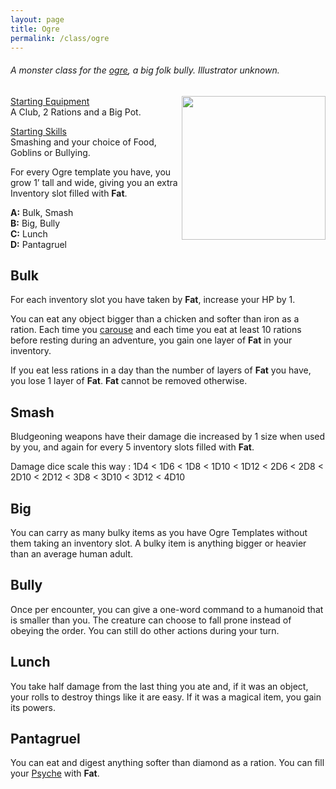 ```yaml
---
layout: page
title: Ogre
permalink: /class/ogre
---
```



###### A monster class for the [ogre](https://saltygoo.github.io/monsters/ogre), a big folk bully. Illustrator unknown.

<img align="right" width=230px  src="https://static.wikia.nocookie.net/warhammerfb/images/d/de/Warhammere_Ogre_War_in_the_Sky.png/revision/latest?cb=20161228081626">

<ins>Starting Equipment</ins><br>
A Club, 2 Rations and a Big Pot.

<ins>Starting Skills</ins><br>
Smashing and your choice of Food, Goblins or Bullying.

For every Ogre template you have, you grow 1’ tall and wide, giving you an extra Inventory slot filled with **Fat**.

**A:** Bulk, Smash<br>
**B:** Big, Bully<br>
**C:** Lunch<br>
**D:** Pantagruel<br>

## Bulk
For each inventory slot you have taken by **Fat**, increase your HP by 1. 

You can eat any object bigger than a chicken and softer than iron as a ration. Each time you [carouse](/2020/11/09/base-rules/) and each time you eat at least 10 rations before resting during an adventure, you gain one layer of **Fat** in your inventory.

If you eat less rations in a day than the number of layers of **Fat** you have, you lose 1 layer of **Fat**. **Fat** cannot be removed otherwise.

## Smash
Bludgeoning weapons have their damage die increased by 1 size when used by you, and again for every 5 inventory slots filled with **Fat**.

Damage dice scale this way : 1D4 < 1D6 < 1D8 < 1D10 < 1D12 < 2D6 < 2D8 < 2D10 < 2D12 < 3D8 < 3D10 < 3D12 < 4D10

## Big
You can carry as many bulky items as you have Ogre Templates without them taking an inventory slot. A bulky item is anything bigger or heavier than an average human adult.

## Bully
Once per encounter, you can give a one-word command to a humanoid that is smaller than you. The creature can choose to fall prone instead of obeying the order. You can still do other actions during your turn.

## Lunch
You take half damage from the last thing you ate and, if it was an object, your rolls to destroy things like it are easy. If it was a magical item, you gain its powers.

## Pantagruel
You can eat and digest anything softer than diamond as a ration. You can fill your [Psyche](/2020/11/09/base-rules/) with **Fat**.
